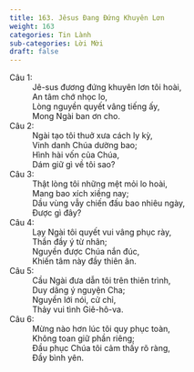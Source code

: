 ```yaml
---
title: 163. Jêsus Đang Đứng Khuyên Lơn
weight: 163
categories: Tin Lành
sub-categories: Lời Mời
draft: false
---
```

<dl><dt>Câu 1:</dt><dd data-verse="1">Jê-sus đương đứng khuyên lơn tôi hoài, <br/>An tâm chớ nhọc lo, <br/>Lòng nguyền quyết vâng tiếng ấy, <br/>Mong Ngài ban ơn cho. </dd><dt>Câu 2:</dt><dd data-verse="2">Ngài tạo tôi thuở xưa cách ly kỳ, <br/>Vinh danh Chúa dường bao; <br/>Hình hài vốn của Chúa, <br/>Dám giữ gì về tôi sao? </dd><dt>Câu 3:</dt><dd data-verse="3">Thật lòng tôi những mệt mỏi lo hoài, <br/>Mang bao xích xiềng nay; <br/>Dầu vùng vẫy chiến đấu bao nhiêu ngày, <br/>Được gì đây? </dd><dt>Câu 4:</dt><dd data-verse="4"> Lạy Ngài tôi quyết vui vâng phục rày, <br/>Thần đầy ý từ nhân; <br/>Nguyền được Chúa nắn đúc, <br/>Khiến tâm này đầy thiên ân. </dd><dt>Câu 5:</dt><dd data-verse="5">Cầu Ngài đưa dẫn tôi trên thiên trình, <br/>Duy dâng ý nguyện Cha; <br/>Nguyền lới nói, cử chỉ, <br/>Thảy vui tình Giê-hô-va. </dd><dt>Câu 6:</dt><dd data-verse="6">Mừng nào hơn lúc tôi quy phục toàn, <br/>Không toan giữ phần riêng; <br/>Đầu phục Chúa tôi cảm thấy rõ ràng, <br/>Đầy bình yên. </dd></dl>